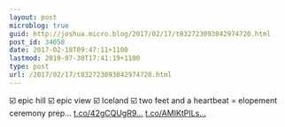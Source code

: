 ```yaml
---
layout: post
microblog: true
guid: http://joshua.micro.blog/2017/02/17/t832723093042974720.html
post_id: 34058
date: 2017-02-18T09:47:11+1100
lastmod: 2019-07-30T17:41:19+1100
type: post
url: /2017/02/17/t832723093042974720.html
---
```

☑️ epic hill ☑️ epic view ☑️ Iceland ☑️ two feet and a heartbeat = elopement ceremony prep… [t.co/42gCQUgR9...](https://t.co/42gCQUgR9C) [t.co/AMIKtPILs...](https://t.co/AMIKtPILsH)
